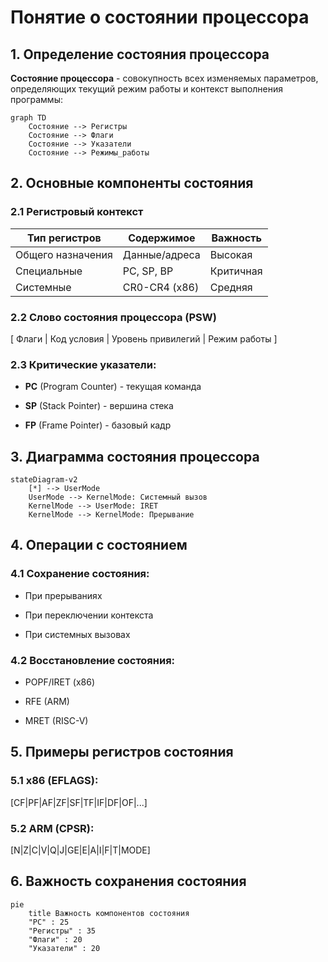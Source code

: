 # Понятие о состоянии процессора

## 1. Определение состояния процессора
**Состояние процессора** - совокупность всех изменяемых параметров, определяющих текущий режим работы и контекст выполнения программы:

```mermaid
graph TD
    Состояние --> Регистры
    Состояние --> Флаги
    Состояние --> Указатели
    Состояние --> Режимы_работы
```
## 2. Основные компоненты состояния

### 2.1 Регистровый контекст

|Тип регистров|Содержимое|Важность|
|---|---|---|
|Общего назначения|Данные/адреса|Высокая|
|Специальные|PC, SP, BP|Критичная|
|Системные|CR0-CR4 (x86)|Средняя|

### 2.2 Слово состояния процессора (PSW)


[ Флаги | Код условия | Уровень привилегий | Режим работы ]

### 2.3 Критические указатели:

- **PC** (Program Counter) - текущая команда
    
- **SP** (Stack Pointer) - вершина стека
    
- **FP** (Frame Pointer) - базовый кадр
    

## 3. Диаграмма состояния процессора
```mermaid
stateDiagram-v2
    [*] --> UserMode
    UserMode --> KernelMode: Системный вызов
    KernelMode --> UserMode: IRET
    KernelMode --> KernelMode: Прерывание
```
## 4. Операции с состоянием

### 4.1 Сохранение состояния:

- При прерываниях
    
- При переключении контекста
    
- При системных вызовах
    

### 4.2 Восстановление состояния:

- POPF/IRET (x86)
    
- RFE (ARM)
    
- MRET (RISC-V)
    

## 5. Примеры регистров состояния

### 5.1 x86 (EFLAGS):
[CF|PF|AF|ZF|SF|TF|IF|DF|OF|...]
### 5.2 ARM (CPSR):
[N|Z|C|V|Q|J|GE|E|A|I|F|T|MODE]
## 6. Важность сохранения состояния
```mermaid
pie
    title Важность компонентов состояния
    "PC" : 25
    "Регистры" : 35
    "Флаги" : 20
    "Указатели" : 20
```
